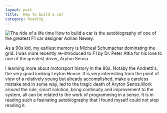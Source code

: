 ```yaml
---
layout: post
title:  How to build a car
category: Reading
---
```


![The ride of a life time](https://images.unsplash.com/photo-1533418264835-9871c7c2dbf0?ixlib=rb-1.2.1&auto=format&fit=crop&w=1350&q=80)
How to build a car is the autobiography of one of the greatest F1 car designer Adrian Newey.

As a 90s kid, my earliest memory is Micheal Schumachar dominating the grid. I was more recently re-introduced to F1 by Dr. Peter Attia for his love to one of the greatest driver, Aryton Senna.

I learning more about motorsport history in the 80s. Notaby the Andretti's, the very good looking Leyton House. It is very interesting from the point of view of a relatively young but already accomplished, make a careless mistake and in some way, led to the tragic death of Aryton Senna.Work around the rule, smart solution, bring continuity and improvement to the system, all can be related to the work of programming in a sense. It is in reading such a fasinating autobiography that I found myself could not stop reading it.
